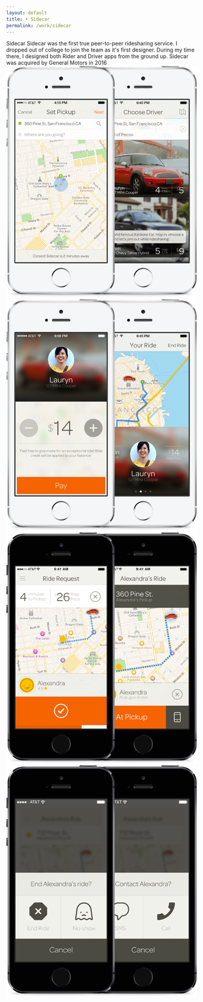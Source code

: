 ```yaml
---
layout: default 
title: • Sidecar
permalink: /work/sidecar
---
```


  <div class="col-8 mb-24">
        <span class="title">Sidecar</span>
        <span class="subtitle">Sidecar was the first true peer-to-peer ridesharing service. I dropped out of college to join the team as it's first designer. During my time there, I designed both Rider and Driver apps from the ground up. Sidecar was acquired by General Motors in 2016</span>
    </div>

<section>
    <div class="col-8">
        <img src="/img/work/sidecar/01@2x.png" loading="lazy"> 
    </div>
</section>
<section>
    <div class="col-8">
        <img src="/img/work/sidecar/02@2x.png" loading="lazy">
    </div>
</section>
<section>
    <div class="col-8">
        <img src="/img/work/sidecar/03@2x.png" loading="lazy">
    </div>
</section>	
<section>
    <div class="col-8">
        <img src="/img/work/sidecar/04@2x.png" loading="lazy">	
    </div>
</section>